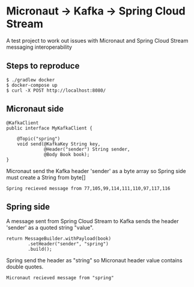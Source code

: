 # Micronaut -> Kafka -> Spring Cloud Stream

A test project to work out issues with Micronaut and Spring Cloud Stream messaging interoperability

## Steps to reproduce

    $ ./gradlew docker
    $ docker-compose up
    $ curl -X POST http://localhost:8080/

## Micronaut side

```
@KafkaClient
public interface MyKafkaClient {

    @Topic("spring")
    void send(@KafkaKey String key,
              @Header("sender") String sender,
              @Body Book book);
}
```

Micronaut send the Kafka header 'sender' as a byte array so Spring side must create a String from byte[]

    Spring recieved message from 77,105,99,114,111,110,97,117,116

## Spring side

A message sent from Spring Cloud Stream to Kafka sends the header 'sender' as a quoted string "value".

```
return MessageBuilder.withPayload(book)
        .setHeader("sender", "spring")
        .build();
```

Spring send the header as "string" so Micronaut header value contains double quotes.

    Micronaut recieved message from "spring"
